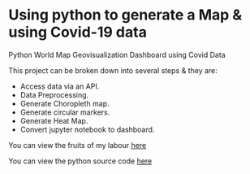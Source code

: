 # Using python to generate a Map & using Covid-19 data 
Python World Map Geovisualization Dashboard using Covid Data

This project can be broken down into several steps & they are:
* Access data via an API.
* Data Preprocessing.
* Generate Choropleth map.
* Generate circular markers.
* Generate Heat Map.
* Convert jupyter notebook to dashboard.

You can view the fruits of my labour [here](https://sarkar22.github.io/Covid19Map/)


You can view the python source code [here](https://github.com/Sarkar22/covidmap/blob/main/Python%20World%20Map%20Geovisualization%20Dashboard%20using%20Covid%20Data.ipynb)
